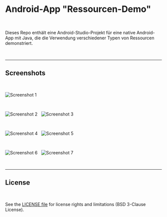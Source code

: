 # Android-App "Ressourcen-Demo" #

<br>

Dieses Repo enthält eine Android-Studio-Projekt für eine native Android-App mit Java,
die die Verwendung verschiedener Typen von Ressourcen demonstriert.

<br>

----

## Screenshots ##

<br>

![Screenshot 1](screenshot_1.png)

<br>

![Screenshot 2](screenshot_2.png) &nbsp; ![Screenshot 3](screenshot_3.png)

<br>

![Screenshot 4](screenshot_4.png) &nbsp; ![Screenshot 5](screenshot_5.png)

<br>

![Screenshot 6](screenshot_6.png) &nbsp; ![Screenshot 7](screenshot_7.png)

<br>

----

## License ##

<br>

See the [LICENSE file](LICENSE.md) for license rights and limitations (BSD 3-Clause License).

<br>

